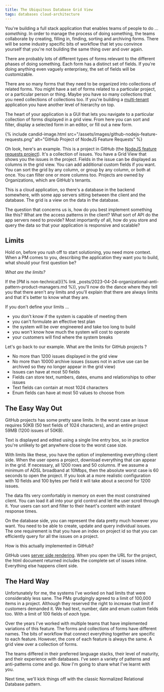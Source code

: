 ```yaml
---
title: The Ubiquitous Database Grid View
tags: databases cloud-architecture
---
```


You're building a full stack application that enables teams of people to do ... *something*. In order to manage the process of doing something, the teams collaborate by creating, filling in, finding, sorting and archiving forms. There will be some industry specific bits of workflow that let you convince yourself that you're not building the same thing over and over again.

There are probably lots of different types of forms relevant to the different phases of doing something. Each form has a distinct set of fields. If you're doing anything even vaguely enterprisey, the set of fields will be customizable.

There are so many forms that they need to be organized into collections of related forms. You might have a set of forms related to a particular project, or a particular person or thing. Maybe you have so many collections that you need collections of collections too. If you're building a [multi-tenant](https://en.wikipedia.org/wiki/Multitenancy) application you have another level of hierarchy on top.

The heart of your application is a GUI that lets you navigate to a particular collection of forms displayed in a grid view. From here you can sort and filter, display a selected form in an editor, or fill out a new form. 

{% include candid-image.html src="/assets/images/github-nodejs-feature-requests.png" alt="GitHub Project of NodeJS Feature Requests" %}

Oh look, here's an example. This is a project in GitHub (the [NodeJS feature requests project](https://github.com/orgs/nodejs/projects/4/views/1)). It's a collection of issues. You have a Grid View that shows you the issues in the project. Fields in the issue can be displayed as columns in the grid view. You can add additional custom fields if you want. You can sort the grid by any column, or group by any column, or both at once. You can filter one or more columns too. Projects are owned by Organizations, which are GitHub's tenants.

This is a cloud application, so there's a database in the backend somewhere, with some app servers sitting between the client and the database. The grid is a view on the data in the database.

The question that concerns us is, how do you best implement something like this? What are the access patterns in the client? What sort of API do the app servers need to provide? Most importantly of all, how do you store and query the data so that your application is responsive and scalable?

## Limits

Hold on, before you rush off to start solutioning, you need more context. When a PM comes to you, describing the application they want you to build, what should your first question be? 

*What are the limits?*

If the [PM is non-technical]({% link _posts/2023-04-24-organizational-anti-pattern-product-managers.md %}), you'll now do the dance where they tell you that there aren't any limits and you'll explain that there are always limits and that it's better to know what they are.

If you don't define your limits ...
* you don't know if the system is capable of meeting them
* you can't formulate an effective test plan
* the system will be over engineered and take too long to build
* you won't know how much the system will cost to operate
* your customers will find where the system breaks

Let's go back to our example. What are the limits for GitHub projects ?
* No more than 1200 issues displayed in the grid view
* No more than 10000 archive issues (issues not in active use can be archived so they no longer appear in the grid view)
* Issues can have at most 50 fields
* Fields can store text, numbers, dates, enums and relationships to other issues
* Text fields can contain at most 1024 characters
* Enum fields can have at most 50 values to choose from

## The Easy Way Out

GitHub projects has some pretty sane limits. In the worst case an issue requires 50KB (50 text fields of 1024 characters), and an entire project 59MB (1200 issues of 50KB).

Text is displayed and edited using a single line entry box, so in practice you're unlikely to get anywhere close to the worst case size.

With limits like these, you have the option of implementing everything client side. When the user opens a project, download everything that can appear in the grid. If necessary, all 1200 rows and 50 columns. If we assume a minimum of ADSL broadband at 10Mbps, then the absolute worst case is 60 seconds to open the project. If you look at a more realistic configuration with 10 fields and 100 bytes per field it will take about a second for 1200 issues.

The data fits very comfortably in memory on even the most constrained client. You can load it all into your grid control and let the user scroll through it. Your users can sort and filter to their heart's content with instant response times. 

On the database side, you can represent the data pretty much however you want. You need to be able to create, update and query individual issues. The one requirement is that you have an index on project id so that you can efficiently query for all the issues on a project. 

How is this actually implemented in GitHub? 

GitHub uses [server side rendering](https://www.debugbear.com/blog/server-side-rendering). When you open the URL for the project, the html document returned includes the complete set of issues inline. Everything else happens client side.

## The Hard Way

Unfortunately for me, the systems I've worked on had limits that were considerably less sane. The PMs grudgingly agreed to a limit of 100,000 items in a project. Although they reserved the right to increase that limit if customers demanded it. We had text, number, date and enum custom fields too. With a limit of 100 fields of *each* type. 

Over the years I've worked with multiple teams that have implemented variations of this feature. The forms and collections of forms have different names. The bits of workflow that connect everything together are specific to each feature. However, the core of each feature is always the same. A grid view over a collection of forms.

The teams differed in their preferred language stacks, their level of maturity, and their experience with databases. I've seen a variety of patterns and anti-patterns come and go. Now I'm going to share what I've learnt with you.

Next time, we'll kick things off with the classic Normalized Relational Database pattern.
